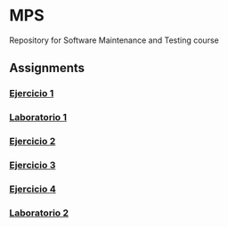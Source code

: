 # MPS
Repository for Software Maintenance and Testing course

## Assignments

### [Ejercicio 1](person)

### [Laboratorio 1](triangle)

### [Ejercicio 2](https://github.com/oscfdezdz/MPS/commit/b6e2c3d05063919ce30ba18573af9ebed8637c05)

### [Ejercicio 3](factorialE3)

### [Ejercicio 4](mocking)

### [Laboratorio 2](https://github.com/oscfdezdz/MPS-Lab2)